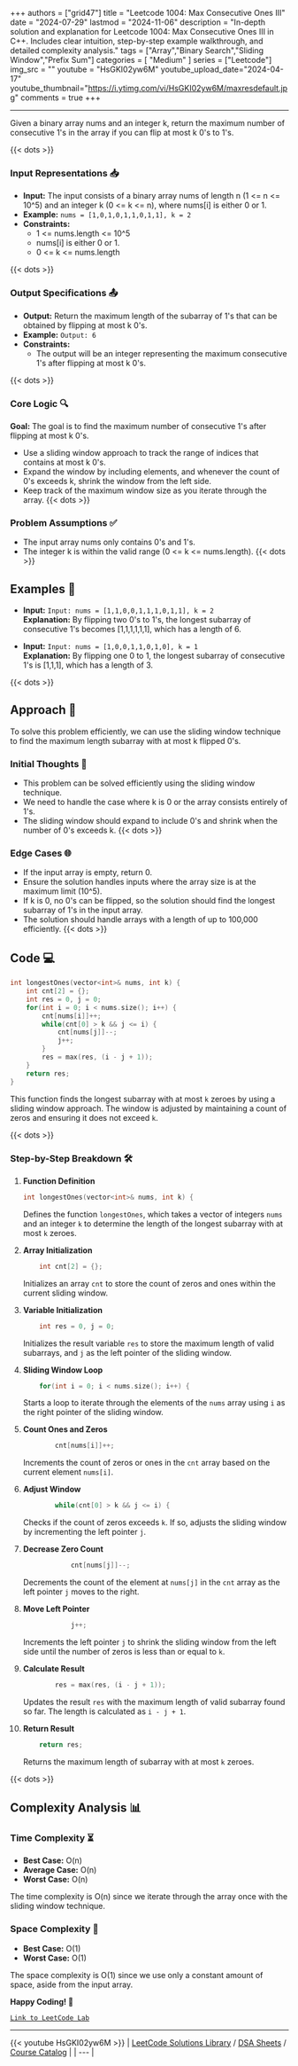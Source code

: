 
+++
authors = ["grid47"]
title = "Leetcode 1004: Max Consecutive Ones III"
date = "2024-07-29"
lastmod = "2024-11-06"
description = "In-depth solution and explanation for Leetcode 1004: Max Consecutive Ones III in C++. Includes clear intuition, step-by-step example walkthrough, and detailed complexity analysis."
tags = ["Array","Binary Search","Sliding Window","Prefix Sum"]
categories = [
    "Medium"
]
series = ["Leetcode"]
img_src = ""
youtube = "HsGKI02yw6M"
youtube_upload_date="2024-04-17"
youtube_thumbnail="https://i.ytimg.com/vi/HsGKI02yw6M/maxresdefault.jpg"
comments = true
+++



---
Given a binary array nums and an integer k, return the maximum number of consecutive 1's in the array if you can flip at most k 0's to 1's.
<!--more-->
{{< dots >}}
### Input Representations 📥
- **Input:** The input consists of a binary array nums of length n (1 <= n <= 10^5) and an integer k (0 <= k <= n), where nums[i] is either 0 or 1.
- **Example:** `nums = [1,0,1,0,1,1,0,1,1], k = 2`
- **Constraints:**
	- 1 <= nums.length <= 10^5
	- nums[i] is either 0 or 1.
	- 0 <= k <= nums.length

{{< dots >}}
### Output Specifications 📤
- **Output:** Return the maximum length of the subarray of 1's that can be obtained by flipping at most k 0's.
- **Example:** `Output: 6`
- **Constraints:**
	- The output will be an integer representing the maximum consecutive 1's after flipping at most k 0's.

{{< dots >}}
### Core Logic 🔍
**Goal:** The goal is to find the maximum number of consecutive 1's after flipping at most k 0's.

- Use a sliding window approach to track the range of indices that contains at most k 0's.
- Expand the window by including elements, and whenever the count of 0's exceeds k, shrink the window from the left side.
- Keep track of the maximum window size as you iterate through the array.
{{< dots >}}
### Problem Assumptions ✅
- The input array nums only contains 0's and 1's.
- The integer k is within the valid range (0 <= k <= nums.length).
{{< dots >}}
## Examples 🧩
- **Input:** `Input: nums = [1,1,0,0,1,1,1,0,1,1], k = 2`  \
  **Explanation:** By flipping two 0's to 1's, the longest subarray of consecutive 1's becomes [1,1,1,1,1,1], which has a length of 6.

- **Input:** `Input: nums = [1,0,0,1,1,0,1,0], k = 1`  \
  **Explanation:** By flipping one 0 to 1, the longest subarray of consecutive 1's is [1,1,1], which has a length of 3.

{{< dots >}}
## Approach 🚀
To solve this problem efficiently, we can use the sliding window technique to find the maximum length subarray with at most k flipped 0's.

### Initial Thoughts 💭
- This problem can be solved efficiently using the sliding window technique.
- We need to handle the case where k is 0 or the array consists entirely of 1's.
- The sliding window should expand to include 0's and shrink when the number of 0's exceeds k.
{{< dots >}}
### Edge Cases 🌐
- If the input array is empty, return 0.
- Ensure the solution handles inputs where the array size is at the maximum limit (10^5).
- If k is 0, no 0's can be flipped, so the solution should find the longest subarray of 1's in the input array.
- The solution should handle arrays with a length of up to 100,000 efficiently.
{{< dots >}}
## Code 💻
```cpp
int longestOnes(vector<int>& nums, int k) {
    int cnt[2] = {};
    int res = 0, j = 0;
    for(int i = 0; i < nums.size(); i++) {
        cnt[nums[i]]++;
        while(cnt[0] > k && j <= i) {
            cnt[nums[j]]--;
            j++;
        }
        res = max(res, (i - j + 1));
    }
    return res;
}
```

This function finds the longest subarray with at most `k` zeroes by using a sliding window approach. The window is adjusted by maintaining a count of zeros and ensuring it does not exceed `k`.

{{< dots >}}
### Step-by-Step Breakdown 🛠️
1. **Function Definition**
	```cpp
	int longestOnes(vector<int>& nums, int k) {
	```
	Defines the function `longestOnes`, which takes a vector of integers `nums` and an integer `k` to determine the length of the longest subarray with at most `k` zeroes.

2. **Array Initialization**
	```cpp
	    int cnt[2] = {};
	```
	Initializes an array `cnt` to store the count of zeros and ones within the current sliding window.

3. **Variable Initialization**
	```cpp
	    int res = 0, j = 0;
	```
	Initializes the result variable `res` to store the maximum length of valid subarrays, and `j` as the left pointer of the sliding window.

4. **Sliding Window Loop**
	```cpp
	    for(int i = 0; i < nums.size(); i++) {
	```
	Starts a loop to iterate through the elements of the `nums` array using `i` as the right pointer of the sliding window.

5. **Count Ones and Zeros**
	```cpp
	        cnt[nums[i]]++;
	```
	Increments the count of zeros or ones in the `cnt` array based on the current element `nums[i]`.

6. **Adjust Window**
	```cpp
	        while(cnt[0] > k && j <= i) {
	```
	Checks if the count of zeros exceeds `k`. If so, adjusts the sliding window by incrementing the left pointer `j`.

7. **Decrease Zero Count**
	```cpp
	            cnt[nums[j]]--;
	```
	Decrements the count of the element at `nums[j]` in the `cnt` array as the left pointer `j` moves to the right.

8. **Move Left Pointer**
	```cpp
	            j++;
	```
	Increments the left pointer `j` to shrink the sliding window from the left side until the number of zeros is less than or equal to `k`.

9. **Calculate Result**
	```cpp
	        res = max(res, (i - j + 1));
	```
	Updates the result `res` with the maximum length of valid subarray found so far. The length is calculated as `i - j + 1`.

10. **Return Result**
	```cpp
	    return res;
	```
	Returns the maximum length of subarray with at most `k` zeroes.

{{< dots >}}
## Complexity Analysis 📊
### Time Complexity ⏳
- **Best Case:** O(n)
- **Average Case:** O(n)
- **Worst Case:** O(n)

The time complexity is O(n) since we iterate through the array once with the sliding window technique.

### Space Complexity 💾
- **Best Case:** O(1)
- **Worst Case:** O(1)

The space complexity is O(1) since we use only a constant amount of space, aside from the input array.

**Happy Coding! 🎉**


[`Link to LeetCode Lab`](https://leetcode.com/problems/max-consecutive-ones-iii/description/)

---
{{< youtube HsGKI02yw6M >}}
| [LeetCode Solutions Library](https://grid47.xyz/leetcode/) / [DSA Sheets](https://grid47.xyz/sheets/) / [Course Catalog](https://grid47.xyz/courses/) |
| --- |
